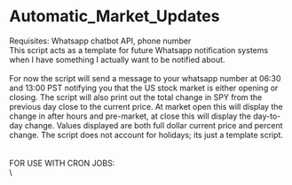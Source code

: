 # Automatic_Market_Updates
Requisites: Whatsapp chatbot API, phone number
\
This script acts as a template for future Whatsapp notification systems when I have something I actually want to be notified
about.\
\
For now the script will send a message to your whatsapp number at 06:30 and 13:00 PST notifying you that the US stock market
is either opening or closing. The script will also print out the total change in SPY from the previous day close to the current
price. At market open this will display the change in after hours and pre-market, at close this will display the day-to-day
change. Values displayed are both full dollar current price and percent change.
The script does not account for holidays; its just a template script.\
\
\
FOR USE WITH CRON JOBS:\
\
